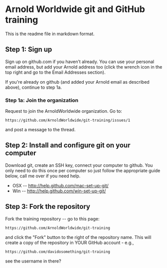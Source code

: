 Arnold Worldwide git and GitHub training
========================================

This is the readme file in markdown format.

## Step 1: Sign up ##
Sign up on github.com if you haven’t already. You can use your personal
email address, but add your Arnold address too (click the wrench icon in
the top right and go to the Email Addresses section).

If you're already on github (and added your Arnold email as described above),
continue to step 1a.

### Step 1a: Join the organization ###
Request to join the ArnoldWorldwide organization.
Go to:

    https://github.com/ArnoldWorldwide/git-training/issues/1

and post a message to the thread.

## Step 2: Install and configure git on your computer ##
Download git, create an SSH key, connect your computer to github. You only
need to do this once per computer so just follow the appropriate guide
below, call me over if you need help.

* OSX -- http://help.github.com/mac-set-up-git/
* Win -- http://help.github.com/win-set-up-git/

## Step 3: Fork the repository ##
Fork the training repository -- go to this page:

    https://github.com/ArnoldWorldwide/git-training

and click the "Fork" button to the right of the repository name.
This will create a copy of the repository in YOUR GitHub account - e.g.,

    https://github.com/davidosomething/git-training

see the username in there?

